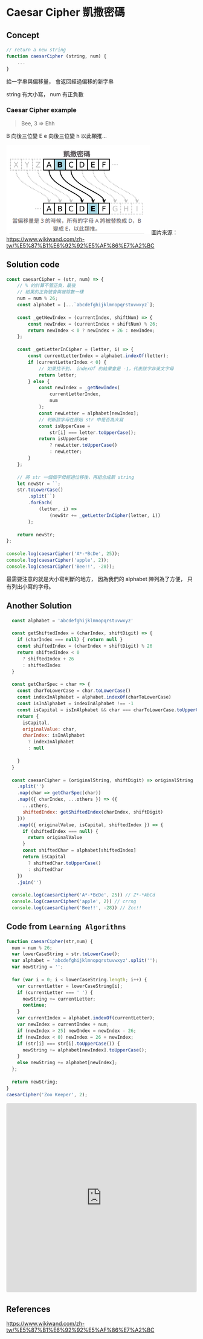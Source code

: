 # Caesar Cipher 凱撒密碼

## Concept

```javascript
// return a new string
function caesarCipher (string, num) {
    ...
}
```

給一字串與偏移量，
會返回經過偏移的新字串

string 有大小寫，
num 有正負數

### Caesar Cipher example

>  Bee, 3 => Ehh

B 向後三位變 E 
e 向後三位變 h 
以此類推...

![1531899604263](./1531899604263.png)
圖片來源：https://www.wikiwand.com/zh-tw/%E5%87%B1%E6%92%92%E5%AF%86%E7%A2%BC



## Solution code

```javascript
const caesarCipher = (str, num) => {
    // % 的計算不管正負，最後
    // 結果的正負號會與被除數一樣
    num = num % 26;
    const alphabet = [...`abcdefghijklmnopqrstuvwxyz`];

    const _getNewIndex = (currentIndex, shiftNum) => {
        const newIndex = (currentIndex + shiftNum) % 26;
        return newIndex < 0 ? newIndex + 26 : newIndex;
    };

    const _getLetterInCipher = (letter, i) => {
        const currentLetterIndex = alphabet.indexOf(letter);
        if (currentLetterIndex < 0) {
            // 如果找不到， indexOf 的結果會是 -1，代表該字非英文字母
            return letter;
        } else {
            const newIndex = _getNewIndex(
                currentLetterIndex,
                num
            );
            const newLetter = alphabet[newIndex];
            // 判斷該字母在原始 str 中是否為大寫
            const isUpperCase =
                str[i] === letter.toUpperCase();
            return isUpperCase
                ? newLetter.toUpperCase()
                : newLetter;
        }
    };

    // 將 str 一個個字母經過位移後，再組合成新 string
    let newStr = ``;
    str.toLowerCase()
        .split(``)
        .forEach(
            (letter, i) =>
                (newStr += _getLetterInCipher(letter, i))
        );

    return newStr;
};

console.log(caesarCipher('A*-*BcDe', 25));
console.log(caesarCipher('apple', 2));
console.log(caesarCipher('Bee!!', -28));
```

最需要注意的就是大小寫判斷的地方，
因為我們的 alphabet 陣列為了方便，
只有列出小寫的字母。



## Another Solution

```javascript
  const alphabet = 'abcdefghijklmnopqrstuvwxyz'
  
  const getShiftedIndex = (charIndex, shiftDigit) => {
    if (charIndex === null) { return null }
    const shiftedIndex = (charIndex + shiftDigit) % 26
    return shiftedIndex < 0
      ? shiftedIndex + 26
      : shiftedIndex
  }

  const getCharSpec = char => {
    const charToLowerCase = char.toLowerCase()
    const indexInAlphabet = alphabet.indexOf(charToLowerCase)
    const isInAlphabet = indexInAlphabet !== -1
    const isCapital = isInAlphabet && char === charToLowerCase.toUpperCase()
    return {
      isCapital,
      originalValue: char,
      charIndex: isInAlphabet
        ? indexInAlphabet
        : null

    }
  }

  const caesarCipher = (originalString, shiftDigit) => originalString
    .split('')
    .map(char => getCharSpec(char))
    .map(({ charIndex, ...others }) => ({
      ...others,
      shiftedIndex: getShiftedIndex(charIndex, shiftDigit)
    }))
    .map(({ originalValue, isCapital, shiftedIndex }) => {
      if (shiftedIndex === null) {
        return originalValue
      }
      const shiftedChar = alphabet[shiftedIndex]
      return isCapital
        ? shiftedChar.toUpperCase()
        : shiftedChar
    })
    .join('')

  console.log(caesarCipher('A*-*BcDe', 25)) // Z*-*AbCd
  console.log(caesarCipher('apple', 2)) // crrng
  console.log(caesarCipher('Bee!!', -28)) // Zcc!!
```



## Code from `Learning Algorithms`

```javascript
function caesarCipher(str,num) {
  num = num % 26;
  var lowerCaseString = str.toLowerCase();
  var alphabet = 'abcdefghijklmnopqrstuvwxyz'.split('');
  var newString = '';
  
  for (var i = 0; i < lowerCaseString.length; i++) {
    var currentLetter = lowerCaseString[i];
    if (currentLetter === ' ') {
      newString += currentLetter;
      continue;
    }
    var currentIndex = alphabet.indexOf(currentLetter);
    var newIndex = currentIndex + num;
    if (newIndex > 25) newIndex = newIndex - 26;
    if (newIndex < 0) newIndex = 26 + newIndex;
    if (str[i] === str[i].toUpperCase()) {
      newString += alphabet[newIndex].toUpperCase();
    }
    else newString += alphabet[newIndex];
  };
  
  return newString;
}
caesarCipher('Zoo Keeper', 2);
```

<iframe
     src="https://codesandbox.io/embed/stoic-fire-fh82m?expanddevtools=1&fontsize=14&hidenavigation=1&theme=dark"
     style="width:100%; height:500px; border:0; border-radius: 4px; overflow:hidden;"
     title="caesarCipher"
     allow="geolocation; microphone; camera; midi; vr; accelerometer; gyroscope; payment; ambient-light-sensor; encrypted-media; usb"
     sandbox="allow-modals allow-forms allow-popups allow-scripts allow-same-origin"
   ></iframe>



## References

https://www.wikiwand.com/zh-tw/%E5%87%B1%E6%92%92%E5%AF%86%E7%A2%BC

